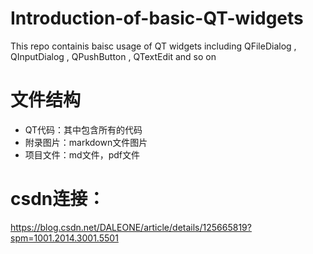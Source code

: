 # Introduction-of-basic-QT-widgets
This repo containis baisc usage of QT widgets including QFileDialog , QInputDialog , QPushButton , QTextEdit and so on

# 文件结构
+ QT代码：其中包含所有的代码
+ 附录图片：markdown文件图片
+ 项目文件：md文件，pdf文件

# csdn连接：
https://blog.csdn.net/DALEONE/article/details/125665819?spm=1001.2014.3001.5501
